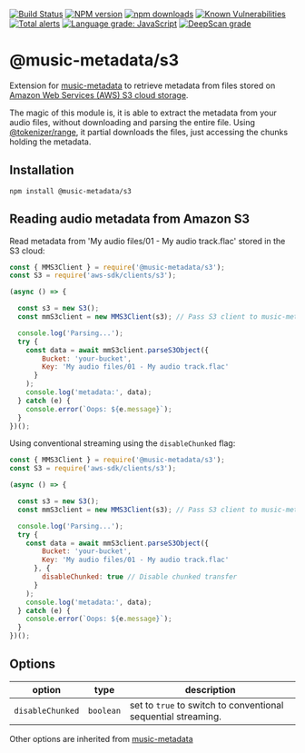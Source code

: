 [![Build Status](https://travis-ci.org/Borewit/music-metadata-s3.svg?branch=master)](https://travis-ci.org/Borewit/music-metadata-s3)
[![NPM version](https://img.shields.io/npm/v/@music-metadata/s3.svg)](https://npmjs.org/package/@music-metadata/s3)
[![npm downloads](https://img.shields.io/npm/dm/@music-metadata/s3.svg)](https://npmcharts.com/compare/@music-metadata/s3,@tokenizer/range,streaming-http-token-reader?start=300)
[![Known Vulnerabilities](https://snyk.io/test/github/Borewit/music-metadata-s3/badge.svg?targetFile=package.json)](https://snyk.io/test/github/Borewit/music-metadata-s3?targetFile=package.json)
[![Total alerts](https://img.shields.io/lgtm/alerts/g/Borewit/music-metadata-s3.svg?logo=lgtm&logoWidth=18)](https://lgtm.com/projects/g/Borewit/music-metadata-s3/alerts/)
[![Language grade: JavaScript](https://img.shields.io/lgtm/grade/javascript/g/Borewit/music-metadata-s3.svg?logo=lgtm&logoWidth=18)](https://lgtm.com/projects/g/Borewit/music-metadata-s3/context:javascript)
[![DeepScan grade](https://deepscan.io/api/teams/5165/projects/8528/branches/103408/badge/grade.svg)](https://deepscan.io/dashboard#view=project&tid=5165&pid=8528&bid=103408)

# @music-metadata/s3
Extension for [music-metadata](https://github.com/Borewit/music-metadata) to retrieve metadata from files stored on [Amazon Web Services (AWS) S3 cloud storage](https://docs.aws.amazon.com/AmazonS3/latest/dev/Welcome.html).

The magic of this module is, it is able to extract the metadata from your audio files, without downloading and parsing the entire file.
Using [@tokenizer/range](https://github.com/Borewit/tokenizer-range), it partial downloads the files, just accessing the chunks holding the metadata.

## Installation
```shell script
npm install @music-metadata/s3
```

## Reading audio metadata from Amazon S3 

Read metadata from 'My audio files/01 - My audio track.flac' stored in the S3 cloud:
```js
const { MMS3Client } = require('@music-metadata/s3');
const S3 = require('aws-sdk/clients/s3');

(async () => {

  const s3 = new S3();
  const mmS3client = new MMS3Client(s3); // Pass S3 client to music-metadata-S3-client

  console.log('Parsing...');
  try {
    const data = await mmS3client.parseS3Object({
        Bucket: 'your-bucket',
        Key: 'My audio files/01 - My audio track.flac'
      }
    );
    console.log('metadata:', data);
  } catch (e) {
    console.error(`Oops: ${e.message}`);
  }
})();
```

Using conventional streaming using the `disableChunked` flag:
```js
const { MMS3Client } = require('@music-metadata/s3');
const S3 = require('aws-sdk/clients/s3');

(async () => {

  const s3 = new S3();
  const mmS3client = new MMS3Client(s3); // Pass S3 client to music-metadata-S3-client

  console.log('Parsing...');
  try {
    const data = await mmS3client.parseS3Object({
        Bucket: 'your-bucket',
        Key: 'My audio files/01 - My audio track.flac'
      }, {
        disableChunked: true // Disable chunked transfer
      }
    );
    console.log('metadata:', data);
  } catch (e) {
    console.error(`Oops: ${e.message}`);
  }
})();
```

## Options

| option           |type       |description                                                    |
|------------------|-----------|---------------------------------------------------------------|
| `disableChunked` | `boolean` | set to `true` to switch to conventional sequential streaming. |

Other options are inherited from [music-metadata](https://github.com/Borewit/music-metadata#options)
